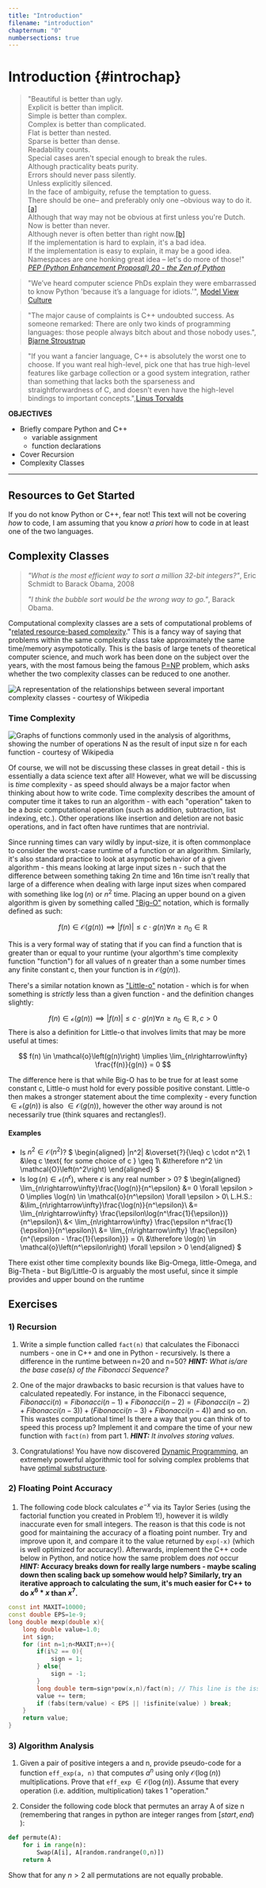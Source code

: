 ```yaml
---
title: "Introduction"
filename: "introduction"
chapternum: "0"
numbersections: true
---
```


# Introduction {#introchap}

>"Beautiful is better than ugly.  
Explicit is better than implicit.  
Simple is better than complex.  
Complex is better than complicated.  
Flat is better than nested.  
Sparse is better than dense.  
Readability counts.  
Special cases aren't special enough to break the rules.  
Although practicality beats purity.  
Errors should never pass silently.  
Unless explicitly silenced.  
In the face of ambiguity, refuse the temptation to guess.  
There should be one– and preferably only one –obvious way to do it.[[a]](https://en.wikipedia.org/wiki/Zen_of_Python#cite_note-7)  
Although that way may not be obvious at first unless you're Dutch.  
Now is better than never.  
Although never is often better than right now.[[b]](https://en.wikipedia.org/wiki/Zen_of_Python#cite_note-8)  
If the implementation is hard to explain, it's a bad idea.  
If the implementation is easy to explain, it may be a good idea.  
Namespaces are one honking great idea – let's do more of those!"  
[_PEP (Python Enhancement Proposal) 20 - the Zen of Python_](https://peps.python.org/pep-0020/)


>"We’ve heard computer science PhDs explain they were embarrassed to know Python 'because it’s a language for idiots.'", [Model View Culture](https://modelviewculture.com/pieces/c-is-manly-python-is-for-n00bs-how-false-stereotypes-turn-into-technical-truths)


>"The major cause of complaints is C++ undoubted success. As someone remarked: There are only two kinds of programming languages: those people always bitch about and those nobody uses.", [Bjarne Stroustrup](https://en.wikipedia.org/wiki/Bjarne_Stroustrup)


>"If you want a fancier language, C++ is absolutely the worst one to choose. If you want real high-level, pick one that has true high-level features like garbage collection or a good system integration, rather than something that lacks both the sparseness and straightforwardness of C, and doesn't even have the high-level bindings to important concepts.",[Linus Torvalds](https://en.wikipedia.org/wiki/Linus_Torvalds)

**OBJECTIVES**

* Briefly compare Python and C++
	* variable assignment
	* function declarations
* Cover Recursion
* Complexity Classes

---

## Resources to Get Started

If you do not know Python or C++, fear not! This text will not be covering *how* to code, I am assuming that you know *a priori* how to code in at least one of the two languages.


## Complexity Classes

>_"What is the most efficient way to sort a million 32-bit integers?"_, Eric Schmidt to Barack Obama, 2008
>
>_"I think the bubble sort would be the wrong way to go."_, Barack Obama.

Computational complexity classes are a sets of computational problems of "[related resource-based complexity](https://en.wikipedia.org/wiki/Complexity_class)." This is a fancy way of saying that problems within the same complexity class take approximately the same time/memory asympototically. This is the basis of large tenets of theoretical computer science, and much work has been done on the subject over the years, with the most famous being the famous [P=NP](https://www.explainxkcd.com/wiki/index.php/287:_NP-Complete) problem, which asks whether the two complexity classes can be reduced to one another.

![A representation of the relationships between several important complexity classes - courtesy of Wikipedia](https://en.wikipedia.org/wiki/Complexity_class#/media/File:Complexity_subsets_pspace.svg)

### Time Complexity

![Graphs of functions commonly used in the analysis of algorithms, showing the number of operations N as the result of input size n for each function - courtesy of Wikipedia](https://en.wikipedia.org/wiki/Time_complexity#/media/File:Comparison_computational_complexity.svg)

Of course, we will not be discussing these classes in great detail - this is essentially a data science text after all! However, what we will be discussing is _time_ complexity - as speed should always be a major factor when thinking about how to write code. Time complexity describes the amount of computer time it takes to run an algorithm - with each "operation" taken to be a _basic_ computational operation (such as addition, subtraction, list indexing, etc.). Other operations like insertion and deletion are not basic operations, and in fact often have runtimes that are nontrivial.

Since running times can vary wildly by input-size, it is often commonplace to consider the worst-case runtime of a function or an algorithm. Similarly, it's also standard practice to look at asympotic behavior of a given algorithm - this means looking at large input sizes n - such that the difference between something taking 2n time and 16n time isn't really that large of a difference when dealing with large input sizes when compared with something like $\log(n)$ or $n^2$ time. Placing an upper bound on a given algorithm is given by something called ["Big-O"](https://en.wikipedia.org/wiki/Big_O_notation) notation, which is formally defined as such:

$$ f(n) \in \mathcal{O}\left(g(n)\right) \implies \left|f(n)\right| \leq c \cdot g(n) \forall n \geq n_0 \in \mathbb{R} $$

This is a very formal way of stating that if you can find a function that is greater than or equal to your runtime (your algorthm's time complexity function "function") for all values of n greater than a some number times any finite constant c, then your function is in $\mathcal{O}(g(n))$.

There's a similar notation known as ["Little-o"](https://en.wikipedia.org/wiki/Big_O_notation#Related_asymptotic_notations) notation - which is for when something is _strictly_ less than a given function - and the definition changes slightly:

$$ f(n) \in \mathcal{o}\left(g(n)\right) \implies \left|f(n)\right| \leq c \cdot g(n) \forall n \geq n_0 \in \mathbb{R}, c > 0 $$
There is also a definition for Little-o that involves limits that may be more useful at times:

$$  f(n) \in \mathcal{o}\left(g(n)\right) \implies \lim_{n\rightarrow\infty} \frac{f(n)}{g(n)} = 0 $$

The difference here is that while Big-O has to be true for at least some constant c, Little-o must hold for every possible positive constant. Little-o then makes a stronger statement about the time complexity - every function $\in \mathcal{o}\left(g(n)\right)$ is also $\in \mathcal{O}\left(g(n)\right)$, however the other way around is not necessarily true (think squares and rectangles!). 

#### Examples

* Is $n^2 \in \mathcal{O}\left(n^2\right)$?
$
\begin{aligned}
  |n^2| &\overset{?}{\leq} c \cdot n^2\\
  1 &\leq c \text{ for some choice of c } \geq 1\\
  &\therefore n^2 \in \mathcal{O}\left(n^2\right)
\end{aligned}
$
* Is $\log(n) \in \mathcal{o}\left(n^\epsilon\right)$, where $\epsilon$ is any real number > 0?
$
\begin{aligned}
  \lim_{n\rightarrow\infty}\frac{\log(n)}{n^\epsilon} &= 0 \forall \epsilon > 0 \implies \log(n) \in \mathcal{o}(n^\epsilon) \forall \epsilon > 0\\
  L.H.S.: &\lim_{n\rightarrow\infty}\frac{\log(n)}{n^\epsilon}\\
  &= \lim_{n\rightarrow\infty} \frac{\epsilon\log(n^\frac{1}{\epsilon})}{n^\epsilon}\\
  &< \lim_{n\rightarrow\infty} \frac{\epsilon n^\frac{1}{\epsilon}}{n^\epsilon}\\
  &= \lim_{n\rightarrow\infty} \frac{\epsilon}{n^{\epsilon - \frac{1}{\epsilon}}} = 0\\
  &\therefore \log(n) \in \mathcal{o}\left(n^\epsilon\right) \forall \epsilon > 0
\end{aligned}
$

There exist other time complexity bounds like Big-Omega, little-Omega, and Big-Theta - but Big/Little-O is arguably the most useful, since it simple provides and upper bound on the runtime

## Exercises

### 1) Recursion

1. Write a simple function called `fact(n)` that calculates the Fibonacci numbers - one in C++ and one in Python - recursively. Is there a difference in the runtime between n=20 and n=50? ***HINT:** What is/are the base case(s) of the Fibonacci Sequence?*
   
2. One of the major drawbacks to basic recursion is that values have to calculated repeatedly. For instance, in the Fibonacci sequence, $Fibonacci(n) = Fibonacci(n-1) + Fibonacci(n-2)= (Fibonacci(n-2) + Fibonacci(n-3)) + (Fibonacci(n-3) + Fibonacci(n-4))$ and so on. This wastes computational time! Is there a way that you can think of to speed this process up? Implement it and compare the time of your new function with `fact(n)` from part 1. ***HINT:** It involves storing values.*
   
3. Congratulations! You have now discovered [Dynamic Programming](https://en.wikipedia.org/wiki/Dynamic_programming), an extremely powerful algorithmic tool for solving complex problems that have [optimal substructure](https://en.wikipedia.org/wiki/Optimal_substructure).

### 2) Floating Point Accuracy

1. The following code block calculates $e^{-x}$ via its Taylor Series (using the factorial function you created in Problem 1!), however it is wildly inaccurate even for small integers. The reason is that this code is not good for maintaining the accuracy of a floating point number. Try and improve upon it, and compare it to the value returned by `exp(-x)` (which is well optimized for accuracy!). Afterwards, implement the C++ code below in Python, and notice how the same problem does _not_ occur 
**_HINT:_ Accuracy breaks down for really large numbers - maybe scaling down then scaling back up somehow would help? Similarly, try an iterative approach to calculating the sum, it's much easier for C++ to do $x^6*x$ than $x^7$.**

```cpp
const int MAXIT=10000;
const double EPS=1e-9;
long double mexp(double x){
    long double value=1.0;
    int sign;
    for (int n=1;n<MAXIT;n++){
        if(i%2 == 0){
            sign = 1;
        } else{
            sign = -1;
        }
        long double term=sign*pow(x,n)/fact(n); // This line is the issue!
        value += term;
        if (fabs(term/value) < EPS || !isfinite(value) ) break;
    }
    return value;
}
```

### 3) Algorithm Analysis
1. Given a pair of positive integers a and n, provide pseudo-code for a function `eff_exp(a, n)` that computes $a^n$ using only $\mathcal{O}(\log(n))$ multiplications. Prove that `eff_exp` $\in \mathcal{O}(\log(n))$. Assume that every operation (i.e. addition, multiplication) takes 1 "operation."
   
2. Consider the following code block that permutes an array A of size n (remembering that ranges in python are integer ranges from $[start, end)$ ):

```python
def permute(A):
    for i in range(n):
        Swap(A[i], A[random.randrange(0,n)])
    return A
```
Show that for any $n > 2$ all permutations are not equally probable.